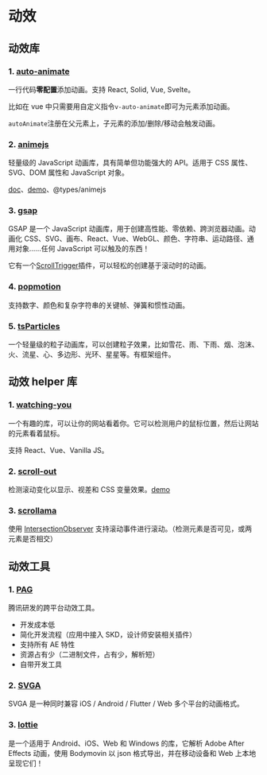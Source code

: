 # 动效

## 动效库

### 1. [auto-animate](https://auto-animate.formkit.com)

一行代码**零配置**添加动画。支持 React, Solid, Vue, Svelte。

比如在 vue 中只需要用自定义指令`v-auto-animate`即可为元素添加动画。

`autoAnimate`注册在父元素上，子元素的添加/删除/移动会触发动画。

### 2. [**animejs**](https://animejs.com/)

轻量级的 JavaScript 动画库，具有简单但功能强大的 API。适用于 CSS 属性、SVG、DOM 属性和 JavaScript 对象。

[doc](https://animejs.com/documentation/#cssSelector)、[demo](https://codepen.io/collection/XLebem/)、@types/animejs

### 3. [**gsap**](https://greensock.com/docs/)

GSAP 是一个 JavaScript 动画库，用于创建高性能、零依赖、跨浏览器动画。动画化 CSS、SVG、画布、React、Vue、WebGL、颜色、字符串、运动路径、通用对象……任何 JavaScript 可以触及的东西！

它有一个[ScrollTrigger](https://greensock.com/scrolltrigger)插件，可以轻松的创建基于滚动时的动画。

### 4. [popmotion](https://popmotion.io/)

支持数字、颜色和复杂字符串的关键帧、弹簧和惯性动画。

### 5. [tsParticles](https://www.npmjs.com/package/tsparticles-engine)

一个轻量级的粒子动画库，可以创建粒子效果，比如雪花、雨、下雨、烟、泡沫、火、流星、心、多边形、光环、星星等。有框架组件。

## 动效 helper 库

### 1. [watching-you](https://github.com/jj811208/watching-you)

一个有趣的库，可以让你的网站看着你。它可以检测用户的鼠标位置，然后让网站的元素看着鼠标。

支持 React、Vue、Vanilla JS。

### 2. [scroll-out](https://scroll-out.github.io/)

检测滚动变化以显示、视差和 CSS 变量效果。[demo](https://codepen.io/collection/npPbNM/)

### 3. [scrollama](https://github.com/russellsamora/scrollama)

使用 [IntersectionObserver](https://developer.mozilla.org/zh-CN/docs/Web/API/Intersection_Observer_API) 支持滚动事件进行滚动。（检测元素是否可见，或两元素是否相交）

## 动效工具

### 1. [PAG](https://pag.art/)

腾讯研发的跨平台动效工具。

- 开发成本低
- 简化开发流程（应用中接入 SKD，设计师安装相关插件）
- 支持所有 AE 特性
- 资源占有少（二进制文件，占有少，解析短）
- 自带开发工具

### 2. [SVGA](https://svga.io/index.html)

SVGA 是一种同时兼容 iOS / Android / Flutter / Web 多个平台的动画格式。

### 3. [lottie](https://airbnb.io/lottie/#/README)

是一个适用于 Android、iOS、Web 和 Windows 的库，它解析 Adob​​e After Effects 动画，使用 Bodymovin 以 json 格式导出，并在移动设备和 Web 上本地呈现它们！
